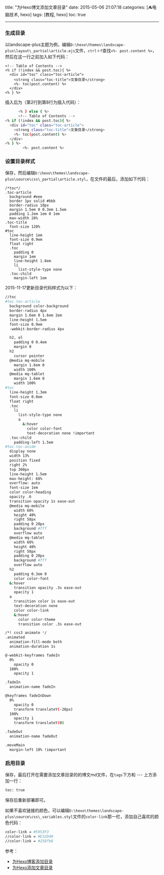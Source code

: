title: "为Hexo博文添加文章目录"
date: 2015-05-06 21:07:18
categories: [⛺电脑技术, hexo]
tags: [教程, hexo]
toc: true

---
### 生成目录
以landscape-plus主题为例，编辑`D:\hexo\themes\landscape-plus\layout\_partial\article.ejs`文件，`ctrl＋f`查找`<%- post.content %>`，然后在这一行之前加入如下代码：
```
<!-- Table of Contents -->
<% if (!index && post.toc){ %>
  <div id="toc" class="toc-article">
    <strong class="toc-title">文章目录</strong>
    <%- toc(post.content) %>
  </div>
<% } %>
```
<!--more-->
插入后为（第2行到第8行为插入代码）：
``` bash
      <% } else { %>
	  <!-- Table of Contents -->
<% if (!index && post.toc){ %>
  <div id="toc" class="toc-article">
    <strong class="toc-title">文章目录</strong>
    <%- toc(post.content) %>
  </div>
<% } %>
        <%- post.content %>
```
### 设置目录样式
保存，然后编辑`D:\hexo\themes\landscape-plus\source\css\_partial\article.styl`，在文件的最后，添加如下代码：
```
/*toc*/
.toc-article
  background #eee
  border 1px solid #bbb
  border-radius 10px
  margin 1.5em 0 0.3em 1.5em
  padding 1.2em 1em 0 1em
  max-width 28%
.toc-title
  font-size 120%
#toc
  line-height 1em
  font-size 0.9em
  float right
  .toc
    padding 0
    margin 1em
    line-height 1.8em
    li
      list-style-type none
  .toc-child 
    margin-left 1em
```
2015-11-17更新目录代码样式为以下：
``` bash
//toc
#toc.toc-article
  background color-background
  border-radius 4px
  margin 1.6em 0 1.6em 2em
  line-height 1.5em
  font-size 0.9em
  -webkit-border-radius 4px

  h2, ol
    padding 0 0.4em
    margin 0
  h2
    cursor pointer
  @media mq-mobile
    margin 1.6em 0
    width 100%
  @media mq-tablet
    margin 1.6em 0
    width 100%
#toc
  line-height 1.3em
  font-size 0.8em
  float right
  .toc
    li
      list-style-type none
      a
        &:hover
          color color-font
          text-decoration none !important
  .toc-child 
    padding-left 1.5em
#toc.toc-aside
  display none
  width 13%
  position fixed
  right 2%
  top 360px
  line-height 1.5em
  max-height: 68%
  overflow: auto
  font-size 1em
  color color-heading
  opacity .6
  transition opacity 1s ease-out
  @media mq-mobile
    width 60%
    height 40%
    right 58px 
    padding 0 20px
    background #fff
    overflow auto
  @media mq-tablet
    width 60%
    height 40%
    right 58px 
    padding 0 20px
    background #fff
    overflow auto
  h2
    padding 0.3em 0
    color color-font
  &:hover
    transition opacity .3s ease-out
    opacity 1
  a
    transition color 1s ease-out
    text-decoration none
    color color-link
    &:hover
      color color-theme
      transition color .3s ease-out

/*! css3 animate */
.animated
  animation-fill-mode both
  animation-duration 1s

@-webkit-keyframes fadeIn
  0%
    opacity 0
  100%
    opacity 1

.fadeIn
  animation-name fadeIn

@keyframes fadeInDown
  0%
    opacity 0
    transform translateY(-20px)
  100% 
    opacity 1
    transform translateY(0)

.fadeOut
  animation-name fadeOut

.moveMain
  margin-left 10% !important
```
### 启用目录

保存，最后打开在需要添加文章目录的的博文md文件，在`tags`下方和
    --- 上方添加一行：

``` bash		
toc: true
```

保存后重新部署即可。

如果不喜欢链接的颜色，可以编辑`D:\hexo\themes\landscape-plus\source\css\_variables.styl`文件的`color-link`那一栏，添加自己喜欢的颜色代码：
``` bash
color-link = #5953F3
//color-link = #E32D40
//color-link = #258fb8
```

参考：
- [为Hexo博客添加目录](http://kuangqi.me/tricks/enable-table-of-contents-on-hexo/)
- [为Hexo添加文章目录](http://twiceyuan.com/2015/01/12/%E4%B8%BAHexo%E4%B8%BB%E9%A2%98%E6%B7%BB%E5%8A%A0%E6%96%87%E7%AB%A0%E7%9B%AE%E5%BD%95/)